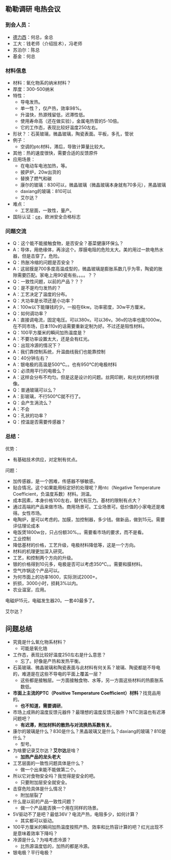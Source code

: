 ## 勒勒调研 电热会议

### 到会人员：

- [德力西](https://www.delixi-electric.com/)：何总，金总
- 工大：钱老师（介绍技术），冯老师
- 苏泊尔：陈总
- 基金：何总

### 材料信息

- 材料：氧化物系的纳米材料？
- 厚度：300-500纳米
- 特性：
  - 导电发热。
  - 单一性？，仅产热，效率98%。
  - 升温快，热源残留低，迟滞性低。
  - 使用寿命高（还在做实验），金属电热管的5-10倍。
  - 它的工作态，表现比较好温度250左右。
- 形状？：石英玻璃，微晶玻璃，陶瓷表面。平板，多孔，管状
- 例子：
  - 空调的ptc材料，滞后，导致计算量比较大。
- 其他：热的速度很快，需要合适的反馈原件
- 应用场景：
  - 在电动车电池加热，等。
  - 披萨炉，20w出货的
  - 替换了燃气和碳
  - 康尔的玻璃：830可以，微晶玻璃（微晶玻璃本身就有70多元），黑晶玻璃
  - daxiang的玻璃：810可以
  - 艾尔达？
- 难点：
  - 工艺层面，一致性，量产。
-  国际认证：[ce](https://baike.baidu.com/item/CE%E8%AE%A4%E8%AF%81/3041983)，欧洲安全合格标志



### 问题交流

- Q：这个能不能接触食物，是否安全？基菜健康环保么？
- A：导体，用绝缘体，再涂这个。厚膜电阻的危险太大。美的用过一款电热水器，但是击穿了。危险。
- Q：热胀冷缩的问题是否安全？
- A：这层膜是700多度高温成型的，微晶玻璃是膨胀系数几乎为零，陶瓷的胀隙需要匹配。家电上用90瓷有些。。。。？？
- Q：一致性问题，以前的产品？？？
- Q：是不是均匀发热的？
- A：工艺决定了温度的分布。
- Q：大功率是长项还是小功率？
- A：100w以下能赚钱的少。一般在6kw。功率密度，30w平方厘米。
- Q：如何调功率？
- A：直接调电流，固定电压。可以380v。可以36v。36v的功率也能1000w。在不同市场，日本110v的话需要重新定制为好。不过还是阻性材料。
- Q：100平方厘米的瞬间加热温度是？
- A：不要功率设置太大，还是会有红光。
- Q：出现冷源的情况下？
- A：我们靠控制系统，升温曲线我们也能靠控制
- Q：40分钟左右？
- A：银电极的高温是500℃。。也有950℃的电极材料
- Q：必须用平行的电极么？
- A：这样会分布不均匀。但是这是设计的问题。丝网印刷，和光伏的材料很像。
- Q：普通玻璃可以么？
- A：彭玻璃，不行500℃就不行了。
- Q：会产生涡流么？
- A：不会
- Q：孔状的功率？
- Q：控温是否需要传感器？



### 总结：

优势：

- 有基础技术供应，对定制有优点。

问题：

- 加传感器，是一个困难，传感器不够敏感。
- 贴合情况。这个如果能用标定好的处理呢？用ntc（Negative Temperature Coefficient，负温度系数）材料。测温。
- 成本因素，本身价格100左右，替代有压力。基材的限制有点大？
- 通过高端的产品来做市场。商用场景可。工业场景可。低价值的小家电还是难得。女性市场。
- 电陶炉，是可以考虑的。加膜，加控制器，多少钱。做新品，做到15元。需要评估理论成本
- 电饭煲1800w台，只占份额30%。。需要看市场的要求，而不是看。
- 工业控制
- 降低基材的价格，工艺升级，电极材料降低等，这是一个方向。
- 材料的机理更加深入研究。
- 工艺，和控制两个方向的升级。
- 银的价格得到10元多，电极是否可以考虑350℃。。需要和膜材料。
- 空气炸锅这个产品可以。
- 为何市面上的功率1600，实际测试2000+。
- 折损，3000小时，损耗3%以内。
- 农业温室，应用。

电磁炉15元，电磁发生器20。一套40最多了。

艾尔达？



## 问题总结

- 究竟是什么氧化物系材料？
  - 可能是氧化锆
- 工作态，表现比较好温度250左右是什么意思？
  - 忘了。好像是产热和发热平衡。
- 石英玻璃、微晶玻璃和陶瓷表面与此材料有何关系？玻璃、陶瓷都是不导电的，难道是在这些不导电的平面上覆盖一层？
  - 这些都是接触层。一方面接触食物、水等，另一方面这些材料的热膨胀系数低。
- **市面上主流的PTC（Positive Temperature Coefficient）材料**？找竞品用的。
  - **也不知道，需要调研**。
- 市场上成熟的温度反馈元器件？最理想的温度反馈元器件？NTC测温也有迟滞问题吧？
  - **有迟滞，附加材料的散热与对流换热系数有关**。
- 康尔的玻璃是什么？830是什么？黑晶玻璃又是什么？daxiang的玻璃？810是什么？
  - 型号。
- 为啥要记录艾尔达？**艾尔达**是啥？
  - **加热产品的龙头老大**
- 工艺层面的一致性问题具体是什么？
  - 做一个出来能不能做第二个。
- 所以它对食物安全吗？我觉得是安全的吧。
  - 只要附加层安全就安全。
- 击穿危险具体是什么情况？
  - 附加层裂了
- 什么是以前的产品一致性问题？
  - 做一个产品能否换一个用在同样的场景。
- 5V驱动不了是吧？最低36V？电流产热，电阻多少，如何计算？
  - 其实都可以驱动。
- 100平方厘米的瞬间加热温度按照产热、效率和比热容计算的吧？红光出现不是意味着效率下降吗？
- 冷源是什么？为啥考虑冷源？
  - 比热源温度低的，加热的都是冷源。
- 银电极？平行电极？
